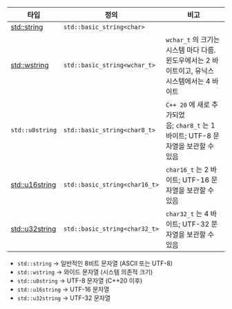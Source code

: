   

|타입|정의|비고|
|---|---|---|
|[std::string](https://modoocode.com/237)|`std::basic_string<char>`||
|[std::wstring](https://modoocode.com/237)|`std::basic_string<wchar_t>`|`wchar_t` 의 크기는 시스템 마다 다름. 윈도우에서는 2 바이트이고, 유닉스 시스템에서는 4 바이트|
|`std::u8string`|`std::basic_string<char8_t>`|`C++ 20` 에 새로 추가되었음; `char8_t` 는 1 바이트; UTF-8 문자열을 보관할 수 있음|
|[std::u16string](https://modoocode.com/237)|`std::basic_string<char16_t>`|`char16_t` 는 2 바이트; UTF-16 문자열을 보관할 수 있음|
|[std::u32string](https://modoocode.com/237)|`std::basic_string<char32_t>`|`char32_t` 는 4 바이트; UTF-32 문자열을 보관할 수 있음|
- `std::string` → 일반적인 8비트 문자열 (ASCII 또는 UTF-8)
- `std::wstring` → 와이드 문자열 (시스템 의존적 크기)
- `std::u8string` → UTF-8 문자열 (C++20 이후)
- `std::u16string` → UTF-16 문자열
- `std::u32string` → UTF-32 문자열